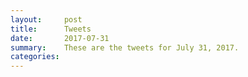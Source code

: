 ```yaml
---
layout:     post
title:      Tweets
date:       2017-07-31
summary:    These are the tweets for July 31, 2017.
categories:
---
```


